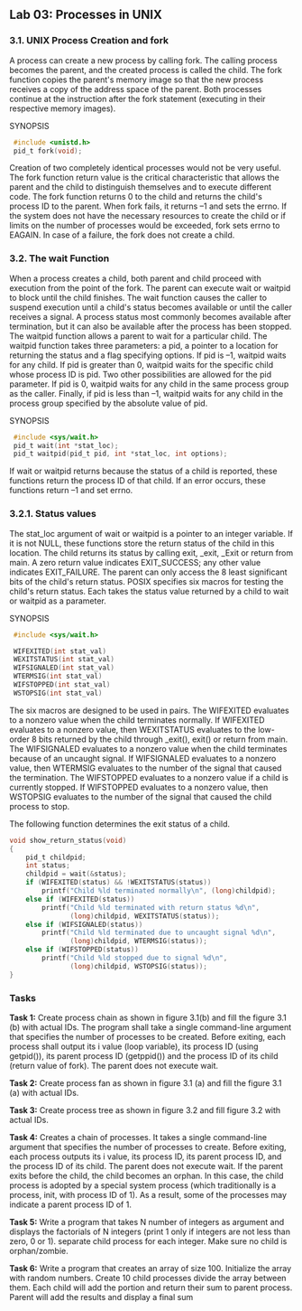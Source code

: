 ## Lab 03: Processes in UNIX

### 3.1. UNIX Process Creation and fork
A process can create a new process by calling fork. The calling process becomes the parent, and the created process is called the child. The fork function copies the parent's 
memory image so that the new process receives a copy of the address space of the parent. Both processes continue at the instruction after the fork statement (executing in their 
respective memory images).

SYNOPSIS
```c
 #include <unistd.h>
 pid_t fork(void);
```
Creation of two completely identical processes would not be very useful. The fork function return value is the critical characteristic that allows the parent and the child to 
distinguish themselves and to execute different code. The fork function returns 0 to the child and returns the child's process ID to the parent. When fork fails, it returns –1 and 
sets the errno. If the system does not have the necessary resources to create the child or if limits on the number of processes would be exceeded, fork sets errno to EAGAIN. In 
case of a failure, the fork does not create a child.

### 3.2. The wait Function
When a process creates a child, both parent and child proceed with execution from the point of the fork. The parent can execute wait or waitpid to block until the child finishes. The wait function causes the caller to suspend execution until a child's status becomes available or until the caller receives a signal. A process status most commonly becomes available after termination, but it can also be available after the process has been stopped. The waitpid function allows a parent to wait for a particular child. The waitpid function takes three parameters: a pid, a pointer to a location for returning the status and a flag specifying options. If pid is –1, waitpid waits for any child. If pid is greater than 0, waitpid waits for the specific child whose process ID is pid. Two other possibilities are allowed for the pid parameter. If pid is 0, waitpid waits for any child in the same process group as the caller. Finally, if pid is less than –1, waitpid waits for any child in the process group specified by the absolute value of pid. 

SYNOPSIS
```c
 #include <sys/wait.h>
 pid_t wait(int *stat_loc);
 pid_t waitpid(pid_t pid, int *stat_loc, int options); 
```

If wait or waitpid returns because the status of a child is reported, these functions return the process ID of that child. If an error occurs, these functions return –1 and set errno. 

### 3.2.1. Status values
The stat_loc argument of wait or waitpid is a pointer to an integer variable. If it is not NULL, these functions store the return status of the child in this location. The child returns its status by calling exit, _exit, _Exit or return from main. A zero return value indicates EXIT_SUCCESS; any other value indicates EXIT_FAILURE. The parent can only access the 8 least significant bits of the child's return status. POSIX specifies six macros for testing the child's return status. Each takes the status value returned by a child to wait or waitpid as a parameter.

SYNOPSIS
```c
 #include <sys/wait.h>

 WIFEXITED(int stat_val)
 WEXITSTATUS(int stat_val)
 WIFSIGNALED(int stat_val)
 WTERMSIG(int stat_val)
 WIFSTOPPED(int stat_val)
 WSTOPSIG(int stat_val)
```
The six macros are designed to be used in pairs. The WIFEXITED evaluates to a nonzero value when the child terminates normally. If WIFEXITED evaluates to a nonzero value, then WEXITSTATUS evaluates to the low-order 8 bits returned by the child through _exit(), exit() or return from main. The WIFSIGNALED evaluates to a nonzero value when the child terminates because of an uncaught signal. If WIFSIGNALED evaluates to a nonzero value, then WTERMSIG evaluates to the number of the signal that caused the termination. The WIFSTOPPED evaluates to a nonzero value if a child is currently stopped. If WIFSTOPPED evaluates to a nonzero value, then WSTOPSIG evaluates to the number of the signal that caused the child process to stop.

The following function determines the exit status of a child.
```c
void show_return_status(void)
{
    pid_t childpid;
    int status;
    childpid = wait(&status);
    if (WIFEXITED(status) && !WEXITSTATUS(status))
        printf("Child %ld terminated normally\n", (long)childpid);
    else if (WIFEXITED(status))
        printf("Child %ld terminated with return status %d\n",
               (long)childpid, WEXITSTATUS(status));
    else if (WIFSIGNALED(status))
        printf("Child %ld terminated due to uncaught signal %d\n",
               (long)childpid, WTERMSIG(status));
    else if (WIFSTOPPED(status))
        printf("Child %ld stopped due to signal %d\n",
               (long)childpid, WSTOPSIG(status));
}
```

### Tasks
**Task 1:** Create process chain as shown in figure 3.1(b) and fill the figure 3.1 (b) with actual IDs. The program shall take a single command-line argument that specifies the number of processes to be created. Before exiting, each process shall output its i value (loop variable), its process ID (using getpid()), its parent process ID (getppid()) and the process ID of its child (return value of fork). The parent does not execute wait. 

**Task 2:** Create process fan as shown in figure 3.1 (a) and fill the figure 3.1 (a) with actual IDs.

**Task 3:** Create process tree as shown in figure 3.2 and fill figure 3.2 with actual  IDs.

**Task 4:** Creates a chain of processes. It takes a single command-line argument that specifies the number of processes to create. Before exiting, each process outputs its i value, its process ID, its parent process ID, and the process ID of its child. The parent does not execute wait. If the parent exits before the child, the child becomes an orphan. In this case, the child process is adopted by a special system process (which traditionally is a process, init, with process ID of 1). As a result, some of the processes may indicate a parent process ID of 1.

**Task 5:** Write a program that takes N number of integers as argument and displays the factorials of N integers (print 1 only if integers are not less than zero, 0 or 1).  separate child process for each integer. Make sure no child is orphan/zombie.

**Task 6:** Write a program that creates an array of size 100. Initialize the array with random numbers. Create 10 child processes divide the array between them. Each child will add the portion and return their sum to parent process. Parent will add the results and display a final sum

